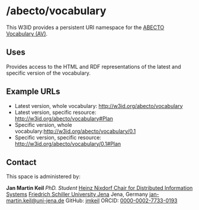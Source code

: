 # /abecto/vocabulary

This W3ID provides a persistent URI namespace for the [ABECTO Vocabulary (AV)](https://github.com/fusion-jena/abecto-vocabulary).

## Uses

Provides access to the HTML and RDF representations of the latest and specific version of the vocabulary.

## Example URLs

* Latest version, whole vocabulary: http://w3id.org/abecto/vocabulary
* Latest version, specific resource: http://w3id.org/abecto/vocabulary#Plan
* Specific version, whole vocabulary:http://w3id.org/abecto/vocabulary/0.1
* Specific version, specific resource: http://w3id.org/abecto/vocabulary/0.1#Plan

## Contact
This space is administered by:

**Jan Martin Keil**
*PhD. Student*
[Heinz Nixdorf Chair for Distributed Information Systems](https://fusion.cs.uni-jena.de/fusion/)
[Friedrich Schiller University Jena](https://www.uni-jena.de/en/)
Jena, Germany
<jan-martin.keil@uni-jena.de>
GitHub: [jmkeil](https://github.com/jmkeil)
ORCID: [0000-0002-7733-0193](https://orcid.org/0000-0002-7733-0193)


